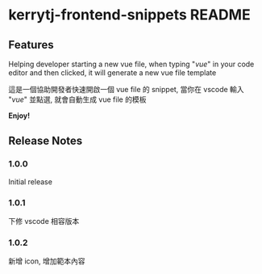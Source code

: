 # kerrytj-frontend-snippets README

## Features

Helping developer starting a new vue file, when typing "_vue_" in your code editor and then clicked, it will generate a new vue file template

這是一個協助開發者快速開啟一個 vue file 的 snippet, 當你在 vscode 輸入 "_vue_" 並點選, 就會自動生成 vue file 的模板

**Enjoy!**

## Release Notes

### 1.0.0

Initial release

### 1.0.1

下修 vscode 相容版本

### 1.0.2

新增 icon, 增加範本內容
